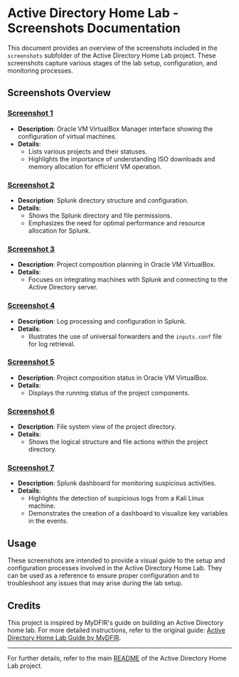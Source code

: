 # Active Directory Home Lab - Screenshots Documentation

This document provides an overview of the screenshots included in the `screenshots` subfolder of the Active Directory Home Lab project. These screenshots capture various stages of the lab setup, configuration, and monitoring processes.

## Screenshots Overview

### [Screenshot 1](./holder/ad_ss1.png)
- **Description**: Oracle VM VirtualBox Manager interface showing the configuration of virtual machines.
- **Details**: 
  - Lists various projects and their statuses.
  - Highlights the importance of understanding ISO downloads and memory allocation for efficient VM operation.

### [Screenshot 2](./holder/ad_ss2.png)
- **Description**: Splunk directory structure and configuration.
- **Details**: 
  - Shows the Splunk directory and file permissions.
  - Emphasizes the need for optimal performance and resource allocation for Splunk.

### [Screenshot 3](./holder/ad_ss3.png)
- **Description**: Project composition planning in Oracle VM VirtualBox.
- **Details**: 
  - Focuses on integrating machines with Splunk and connecting to the Active Directory server.

### [Screenshot 4](./holder/ad_ss4.png)
- **Description**: Log processing and configuration in Splunk.
- **Details**: 
  - Illustrates the use of universal forwarders and the `inputs.conf` file for log retrieval.

### [Screenshot 5](./holder/ad_ss5.png)
- **Description**: Project composition status in Oracle VM VirtualBox.
- **Details**: 
  - Displays the running status of the project components.

### [Screenshot 6](./holder/ad_ss6.png)
- **Description**: File system view of the project directory.
- **Details**: 
  - Shows the logical structure and file actions within the project directory.

### [Screenshot 7](./holder/ad_ss7.png)
- **Description**: Splunk dashboard for monitoring suspicious activities.
- **Details**: 
  - Highlights the detection of suspicious logs from a Kali Linux machine.
  - Demonstrates the creation of a dashboard to visualize key variables in the events.

## Usage

These screenshots are intended to provide a visual guide to the setup and configuration processes involved in the Active Directory Home Lab. They can be used as a reference to ensure proper configuration and to troubleshoot any issues that may arise during the lab setup.

## Credits

This project is inspired by MyDFIR's guide on building an Active Directory home lab. For more detailed instructions, refer to the original guide: [Active Directory Home Lab Guide by MyDFIR](https://example.com).

---

For further details, refer to the main [README](./README.md) of the Active Directory Home Lab project.

